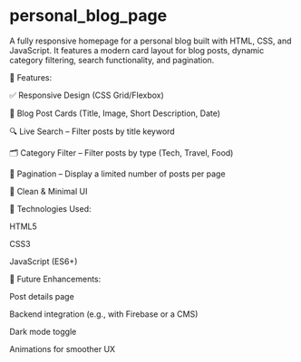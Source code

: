 # personal_blog_page
A fully responsive homepage for a personal blog built with HTML, CSS, and JavaScript. It features a modern card layout for blog posts, dynamic category filtering, search functionality, and pagination.



🔧 Features:

✅ Responsive Design (CSS Grid/Flexbox)

🧾 Blog Post Cards (Title, Image, Short Description, Date)

🔍 Live Search – Filter posts by title keyword

🗂 Category Filter – Filter posts by type (Tech, Travel, Food)

📄 Pagination – Display a limited number of posts per page

🎨 Clean & Minimal UI



📁 Technologies Used:

HTML5

CSS3

JavaScript (ES6+)



🧩 Future Enhancements:

Post details page

Backend integration (e.g., with Firebase or a CMS)

Dark mode toggle

Animations for smoother UX
